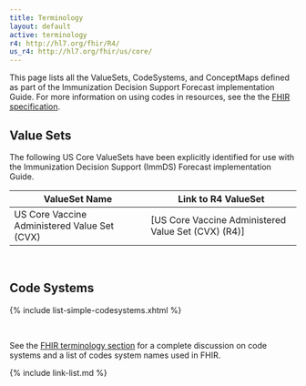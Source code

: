 ```yaml
---
title: Terminology
layout: default
active: terminology
r4: http://hl7.org/fhir/R4/
us_r4: http://hl7.org/fhir/us/core/
---
```


This page lists all the ValueSets, CodeSystems, and ConceptMaps defined as part of the Immunization Decision Support Forecast implementation Guide. For more information on using codes in resources, see the the [FHIR specification]({{site.data.fhir.path}}terminologies.html).

## Value Sets

The following US Core ValueSets have been explicitly identified for use with the Immunization Decision Support (ImmDS) Forecast implementation Guide.

|ValueSet Name|Link to R4 ValueSet|
|---|---|
|US Core Vaccine Administered Value Set (CVX)|[US Core Vaccine Administered Value Set (CVX) (R4)]|

<!-- Uncomment when ImmDS extensions are defined
include list-simple-valuesets.xhtml
-->

<br />

## Code Systems

{% include list-simple-codesystems.xhtml %}

<br />

See the [FHIR terminology section]({{site.data.fhir.path}}terminologies-systems.html) for a complete discussion on code systems and a list of codes system names used in FHIR.

{% include link-list.md %}
